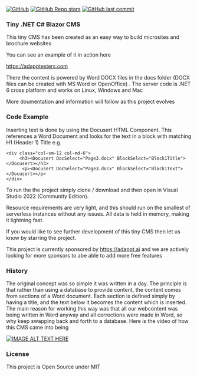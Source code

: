 [![GitHub](https://img.shields.io/github/license/editise/editise?color=594ae2&logo=github&style=flat-square)](https://github.com/editise/editise/blob/master/LICENSE.txt)
[![GitHub Repo stars](https://img.shields.io/github/stars/editise/editise?color=594ae2&style=flat-square&logo=github)](https://github.com/editise/editise/stargazers)
[![GitHub last commit](https://img.shields.io/github/last-commit/editise/editise?color=594ae2&style=flat-square&logo=github)](https://github.com/editise/editise)

### Tiny .NET C# Blazor CMS

This tiny CMS has been created as an easy way to build microsites and brochure websites

You can see an example of it in action here

https://adapptesters.com

There the content is powered by Word DOCX files in the docs folder (DOCX files can be created with MS Word or OpenOffice) . The server code is .NET 6 cross platform and works on Linux, Windows and Mac

More doumentation and information will follow as this project evolves

### Code Example

Inserting text is done by using the Docusert HTML Component. This references a Word Document and looks for the text in a block with matching H1 (Header 1) Title e.g.

```razor
<div class="col-sm-12 col-md-6">
     <h3><Docusert DocSelect="Page3.docx" BlockSelect="Block1Title"></Docusert></h3>
      <p><Docusert DocSelect="Page3.docx" BlockSelect="Block1Text"></Docusert></p>
</div>
```

To run the the project simply clone / download and then open in Visual Studio 2022 (Community Edition).

Resource requirements are very light, and this should run on the smallest of serverless instances without any issues. All data is held in memory, making it lightning fast.

If you would like to see further development of this tiny CMS then let us know by starring the project.

This project is currently sponsored by https://adappt.ai and we are actively looking for more sponsors to abe able to add more free features 

### History

The original concept was so simple it was written in a day. The principle is that rather than using a database to provide content, the content comes from sections of a Word document. Each section is defined simply by having a <Header1> title, and the text below it becomes the content which is inserted. 
The main reason for working this way was that all our webcontent was being written in Word anyway and all corrections were made in Word, so why keep swapping back and forth to a database. Here is the video of how this CMS came into being 

[![IMAGE ALT TEXT HERE](https://img.youtube.com/vi/dHJjIWgdf4E/2.jpg)](https://youtu.be/dHJjIWgdf4E)

### License

This project is Open Source under MIT
